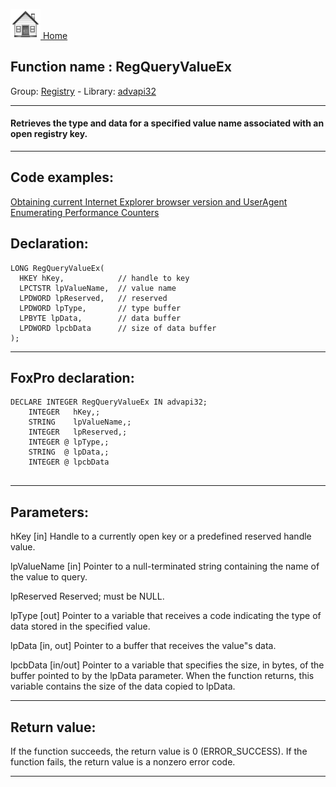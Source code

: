 [<img src="../../images/home.png"> Home ](https://github.com/VFPX/Win32API)  

## Function name : RegQueryValueEx
Group: [Registry](../../functions_group.md#Registry)  -  Library: [advapi32](../../libraries.md#advapi32)  
***  


#### Retrieves the type and data for a specified value name associated with an open registry key.
***  


## Code examples:
[Obtaining current Internet Explorer browser version and UserAgent](../../samples/sample_142.md)  
[Enumerating Performance Counters](../../samples/sample_565.md)  

## Declaration:
```foxpro  
LONG RegQueryValueEx(
  HKEY hKey,            // handle to key
  LPCTSTR lpValueName,  // value name
  LPDWORD lpReserved,   // reserved
  LPDWORD lpType,       // type buffer
  LPBYTE lpData,        // data buffer
  LPDWORD lpcbData      // size of data buffer
);  
```  
***  


## FoxPro declaration:
```foxpro  
DECLARE INTEGER RegQueryValueEx IN advapi32;
	INTEGER   hKey,;
	STRING    lpValueName,;
	INTEGER   lpReserved,;
	INTEGER @ lpType,;
	STRING  @ lpData,;
	INTEGER @ lpcbData
  
```  
***  


## Parameters:
hKey 
[in] Handle to a currently open key or a predefined reserved handle value.

lpValueName 
[in] Pointer to a null-terminated string containing the name of the value to query.

lpReserved 
Reserved; must be NULL. 

lpType 
[out] Pointer to a variable that receives a code indicating the type of data stored in the specified value.

lpData 
[in, out] Pointer to a buffer that receives the value"s data.

lpcbData 
[in/out] Pointer to a variable that specifies the size, in bytes, of the buffer pointed to by the lpData parameter. When the function returns, this variable contains the size of the data copied to lpData.
  
***  


## Return value:
If the function succeeds, the return value is 0 (ERROR_SUCCESS). If the function fails, the return value is a nonzero error code.
  
***  

